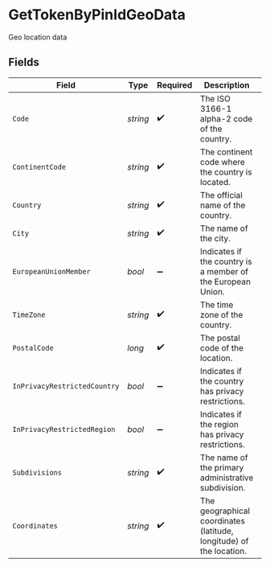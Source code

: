 # GetTokenByPinIdGeoData

Geo location data


## Fields

| Field                                                               | Type                                                                | Required                                                            | Description                                                         | Example                                                             |
| ------------------------------------------------------------------- | ------------------------------------------------------------------- | ------------------------------------------------------------------- | ------------------------------------------------------------------- | ------------------------------------------------------------------- |
| `Code`                                                              | *string*                                                            | :heavy_check_mark:                                                  | The ISO 3166-1 alpha-2 code of the country.                         | VI                                                                  |
| `ContinentCode`                                                     | *string*                                                            | :heavy_check_mark:                                                  | The continent code where the country is located.                    | NA                                                                  |
| `Country`                                                           | *string*                                                            | :heavy_check_mark:                                                  | The official name of the country.                                   | United States Virgin Islands                                        |
| `City`                                                              | *string*                                                            | :heavy_check_mark:                                                  | The name of the city.                                               | Amsterdam                                                           |
| `EuropeanUnionMember`                                               | *bool*                                                              | :heavy_minus_sign:                                                  | Indicates if the country is a member of the European Union.         | true                                                                |
| `TimeZone`                                                          | *string*                                                            | :heavy_check_mark:                                                  | The time zone of the country.                                       | America/St_Thomas                                                   |
| `PostalCode`                                                        | *long*                                                              | :heavy_check_mark:                                                  | The postal code of the location.                                    | 802                                                                 |
| `InPrivacyRestrictedCountry`                                        | *bool*                                                              | :heavy_minus_sign:                                                  | Indicates if the country has privacy restrictions.                  | true                                                                |
| `InPrivacyRestrictedRegion`                                         | *bool*                                                              | :heavy_minus_sign:                                                  | Indicates if the region has privacy restrictions.                   | true                                                                |
| `Subdivisions`                                                      | *string*                                                            | :heavy_check_mark:                                                  | The name of the primary administrative subdivision.                 | Saint Thomas                                                        |
| `Coordinates`                                                       | *string*                                                            | :heavy_check_mark:                                                  | The geographical coordinates (latitude, longitude) of the location. | 18.3381, -64.8941                                                   |